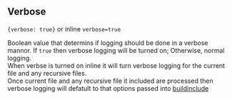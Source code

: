 ## Verbose

`{verbose: true}` or inline `verbose=true`  

Boolean value that determins if logging should be done in a verbose mannor.
If `true` then verbose logging will be turned on; Otherwise, normal logging.  
When verbse is turned on inline it will turn verbose logging for the current file and any recursive files.  
Once current file and any recursive file it included are processed then verbose logging will defatult to that options
passed into [buildinclude](/build-include/classes/src.buildprocess.html#buildinclude)